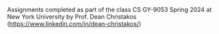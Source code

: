 Assignments completed as part of the class CS GY-9053 Spring 2024 at New York University by Prof. Dean Christakos (https://www.linkedin.com/in/dean-christakos/) 
